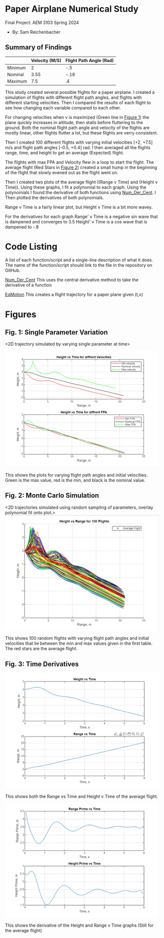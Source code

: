 # Paper Airplane Numerical Study
  Final Project: AEM 3103 Spring 2024

  - By: Sam Reichenbacher

  ## Summary of Findings
  <Show the variations studied in a table>
    
|         | Velocity (M/S) | Flight Path Angle (Rad) |
|---------|----------------|-------------------------|
| Minimum | 2              | -.5                     |
| Nominal | 3.55           | -.18                    |
| Maximum | 7.5            | .4                      |
    

  This study created several possible flights for a paper airplane. I created a simulation of flights with different flight path angles, and flights with different starting velocities. Then I compared the results of each flight to see how changing each variable compared to each other.

  For changing velocities when v is maximized (Green line in [Figure 1](Figures/Figure1.png)) the plane quickly increases in altitude, then stalls before fluttering to the ground.
  Both the nominal flight path angle and velocity of the flights are mostly linear, other flights flutter a lot, but these flights are verry consistent.

  Then I created 100 different flights with varying initial velocities [+2, +7.5] m/s and flight path angles [-0.5, +0.4] rad. I then averaged all the flights range, time, and height to get an average (Expected) flight.

The flights with max FPA and Velocity flew in a loop to start the flight.
The average flight (Red Stars in [Figure 2](Figures/Figure2.png)) created a small hump in the beginning of the flight that slowly evened out as the flight went on.

  Then I created two plots of the average flight ((Range v Time) and (Height v Time)). Using these graphs, I fit a polynomial to each graph. Using the polynomials I found the derivative of both functions using [Num_Der_Cent](Num_Der_Cent.m). I Then plotted the derivatives of both polynomials.

  Range v Time is a fairly linear plot, but Height v Time is a bit more wavey.

  For the derivatives for each graph 
  Range' v Time is a negative sin wave that is dampened and converges to 3.5
  Height' v Time is a cos wave that is dampened to -.8
  
 
  # Code Listing
  A list of each function/script and a single-line description of what it does.  The name of the function/script should link to the file in the repository on GitHub.
  
  [Num_Der_Cent](Num_Der_Cent.m) This uses the central derivative method to take the derivative of a function 
  
  [EqMotion](EqMotion.m) This creates a flight trajectory for a paper plane given (t,x)

  # Figures

  ## Fig. 1: Single Parameter Variation
  <2D trajectory simulated by varying single parameter at time>

  ![Min Max and Nominal Plots](Figures/Figure1.png)

  This shows the plots for varying flight path angles and initial velocities. Green is the max value, red is the min, and black is the nominal value.

  ## Fig. 2: Monte Carlo Simulation
  <2D trajectories simulated using random sampling of parameters, overlay polynomial fit onto plot.>
  ![100 Random Flights](Figures/Figure2.png)

  This shows 100 random flights with varying flight path angles and initial velocities that lie between the min and max values given in the first table.
  The red stars are the average flight.

 ## Fig. 3: Time Derivatives
 <Time-derivative of height and range for the fitted trajectory>
   
![Height and Range v Time](Figures/Figure3.png)

This shows both the Range vs Time and Height v Time of the average flight.
   
![Dir of Height and Range v Time](Figures/Figure4.png)

This shows the derivative of the Height and Range v Time graphs (Still for the average flight)
